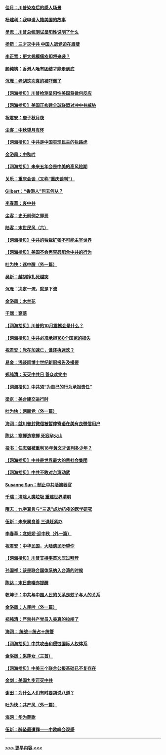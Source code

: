 #### [佳月：川普染疫后的感人场景](../pages/nsc993/n12456994.md?t=10062202) 
#### [杨建利：我申请入籍美国的故事](../pages/nsc993/n12455635.md?t=10062202) 
#### [吴侃：川普总统测试呈阳性说明了什么](../pages/nsc993/n12451869.md?t=10062202) 
#### [扬箭：三才灭中共 中国人退党迫在眉睫](../pages/nsc993/n12451842.md?t=10062202) 
#### [李正宽：更大规模瘟疫即将来袭？](../pages/nsc993/n12451455.md?t=10062202) 
#### [颜纯钩：香港人唯有团结才能走到底](../pages/nsc993/n12450870.md?t=10062202) 
#### [沉雁：老胡这次真的被吓倒了](../pages/nsc993/n12449796.md?t=10062202) 
#### [【网海拾贝】川普检测呈阳性美国将做何反应](../pages/nsc993/n12449042.md?t=10062202) 
#### [【网海拾贝】美国正构建全球联盟对冲中共威胁](../pages/nsc993/n12446580.md?t=10062202) 
#### [祝君安：庚子秋月夜](../pages/nsc993/n12445870.md?t=10062202) 
#### [尘客：中秋望月有怀](../pages/nsc993/n12444632.md?t=10062202) 
#### [【网海拾贝】中共是中国实现民主的拦路虎](../pages/nsc993/n12443573.md?t=10062202) 
#### [金浴凤：中秋吟](../pages/nsc993/n12441773.md?t=10062202) 
#### [【网海拾贝】未来五年会是中美的高风险期](../pages/nsc993/n12440760.md?t=10062202) 
#### [关乐：重庆会谈（又称“重庆谈判”）](../pages/nsc993/n12437525.md?t=10062202) 
#### [Gilbert：“香港人”何去何从？](../pages/nsc993/n12435894.md?t=10062202) 
#### [李春草：哀中共](../pages/nsc993/n12435874.md?t=10062202) 
#### [尘客：史无前例之罪恶](../pages/nsc993/n12435762.md?t=10062202) 
#### [陆客：末世民风（六）](../pages/nsc993/n12435354.md?t=10062202) 
#### [【网海拾贝】中共的独裁扩张不可能主宰世界](../pages/nsc993/n12435151.md?t=10062202) 
#### [【网海拾贝】美国不会再容忍配合中共的行为](../pages/nsc993/n12433808.md?t=10062202) 
#### [吐为快：迷中醒（外一篇）](../pages/nsc993/n12433585.md?t=10062202) 
#### [吴新：越胡挣扎死越突](../pages/nsc993/n12433562.md?t=10062202) 
#### [沉雁：决定一流，就是下流](../pages/nsc993/n12432128.md?t=10062202) 
#### [金浴凤：木兰花](../pages/nsc993/n12432124.md?t=10062202) 
#### [千瑞：寥落](../pages/nsc993/n12432071.md?t=10062202) 
#### [【网海拾贝】川普的10月震撼会是什么？](../pages/nsc993/n12431624.md?t=10062202) 
#### [【网海拾贝】中共必须承担180个国家的损失](../pages/nsc993/n12428893.md?t=10062202) 
#### [祝君安：党在加速亡，谁还执迷欢？](../pages/nsc993/n12428652.md?t=10062202) 
#### [易金：浅谈闫博士世纪新冠报告及撮要](../pages/nsc993/n12426822.md?t=10062202) 
#### [郑纯清：天灭中共日 善众欢笑中](../pages/nsc993/n12426784.md?t=10062202) 
#### [【网海拾贝】中共须“为自己的行为承担责任”](../pages/nsc993/n12426067.md?t=10062202) 
#### [梁京：美台建交进行时](../pages/nsc993/n12424066.md?t=10062202) 
#### [吐为快：两面党（外一篇）](../pages/nsc993/n12424043.md?t=10062202) 
#### [海网：就川普封微信被暂停寄语在美有良微信用户](../pages/nsc993/n12424021.md?t=10062202) 
#### [陈达：寒蝉造寒蝉 死寂孕火山](../pages/nsc993/n12423958.md?t=10062202) 
#### [投书：任志强被重判18年黄文才该判多少年？](../pages/nsc993/n12423672.md?t=10062202) 
#### [【网海拾贝】中共是世界最大的黑社会集团](../pages/nsc993/n12423543.md?t=10062202) 
#### [【网海拾贝】中共不敢对台湾动武](../pages/nsc993/n12421418.md?t=10062202) 
#### [Susanne Sun：制止中共活摘器官](../pages/nsc993/n12419654.md?t=10062202) 
#### [千瑞：清除人类垃圾 重建世界清明](../pages/nsc993/n12419414.md?t=10062202) 
#### [隋志：九字真言与“三退”成功抗疫的医学研究](../pages/nsc993/n12419248.md?t=10062202) 
#### [伍新：未来属良善 三退赶紧办](../pages/nsc993/n12418496.md?t=10062202) 
#### [李春草：念奴娇·迎中秋（外一篇）](../pages/nsc993/n12418465.md?t=10062202) 
#### [祝君安：中华民国，大陆遗民盼望你](../pages/nsc993/n12418089.md?t=10062202) 
#### [【网海拾贝】川普支持率首次压过拜登](../pages/nsc993/n12418050.md?t=10062202) 
#### [孙国祥：该是联合国体系纳入台湾的时候](../pages/nsc993/n12417369.md?t=10062202) 
#### [陈达：末日悲嚎亦提醒](../pages/nsc993/n12416736.md?t=10062202) 
#### [乾坤子：中共与中国人民的关系是蚊子与人的关系](../pages/nsc993/n12416632.md?t=10062202) 
#### [金浴凤：人民吟（外一篇）](../pages/nsc993/n12416567.md?t=10062202) 
#### [郑纯清：严禁共产党员入美真的拉闸了](../pages/nsc993/n12416550.md?t=10062202) 
#### [海网： 统战＝统占＋统管](../pages/nsc993/n12416404.md?t=10062202) 
#### [【网海拾贝】中共攻击和侵蚀国际人权体系](../pages/nsc993/n12416250.md?t=10062202) 
#### [金浴凤：采莲女（三首）](../pages/nsc993/n12415517.md?t=10062202) 
#### [【网海拾贝】中美三个联合公报基础已不复存在](../pages/nsc993/n12415054.md?t=10062202) 
#### [金剑：美国九步可灭中共](../pages/nsc993/n12413183.md?t=10062202) 
#### [谢田：为什么人们有时要胡说八道？](../pages/nsc993/n12411861.md?t=10062202) 
#### [吐为快：共产风（外一篇）](../pages/nsc993/n12411761.md?t=10062202) 
#### [海网：华为葬歌](../pages/nsc993/n12410381.md?t=10062202) 
#### [伍新：醉坠最遭罪——中欧峰会观感](../pages/nsc993/n12410364.md?t=10062202) 

----
#### [ >>> 更早内容 <<< ](../indexes/nsc993-earlier.md)
